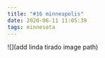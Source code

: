 ```yaml
---
title: "#16 minneapolis"
date: 2020-06-11 11:05:39
tags: minnesota
---
```


![](add linda tirado image path)

